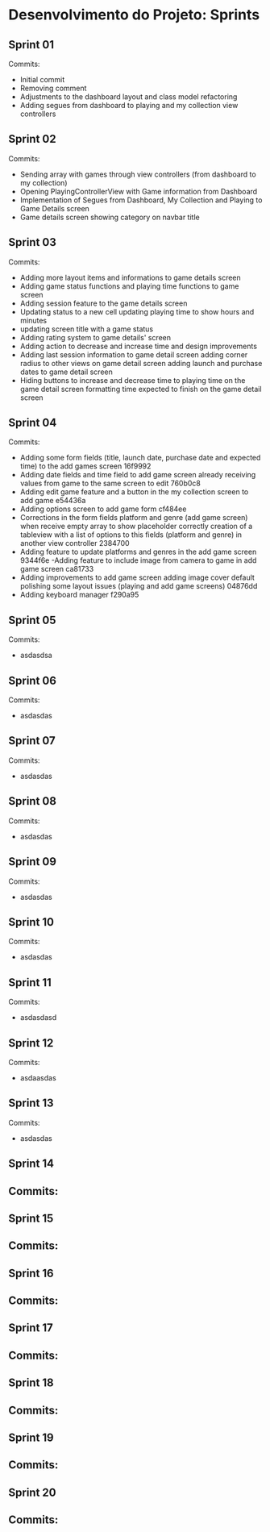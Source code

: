 # Desenvolvimento do Projeto: Sprints

## Sprint 01

Commits:
  - Initial commit 
  - Removing comment 
  - Adjustments to the dashboard layout and class model refactoring 
  - Adding segues from dashboard to playing and my collection view controllers 

## Sprint 02

Commits:
  - Sending array with games through view controllers (from dashboard to my collection) 
  - Opening PlayingControllerView with Game information from Dashboard 
  - Implementation of Segues from Dashboard, My Collection and Playing to Game Details screen 
  - Game details screen showing category on navbar title 

## Sprint 03

Commits:
  - Adding more layout items and informations to game details screen 
  - Adding game status functions and playing time functions to game screen 
  - Adding session feature to the game details screen 
  - Updating status to a new cell updating playing time to show hours and minutes 
  - updating screen title with a game status 
  - Adding rating system to game details' screen 
  - Adding action to decrease and increase time and design improvements 
  - Adding last session information to game detail screen adding corner radius to other views on game detail screen adding launch and purchase dates to game detail screen 
  - Hiding buttons to increase and decrease time to playing time on the game detail screen formatting time expected to finish on the game detail screen 

## Sprint 04

Commits:
  - Adding some form fields (title, launch date, purchase date and expected time) to the add games screen 16f9992
  - Adding date fields and time field to add game screen already receiving values from game to the same screen to edit 760b0c8
  - Adding edit game feature and a button in the my collection screen to add game e54436a
  - Adding options screen to add game form cf484ee
  - Corrections in the form fields platform and genre (add game screen) when receive empty array to show placeholder correctly creation of a tableview with a list of options to this fields (platform and genre) in another view controller 2384700
  - Adding feature to update platforms and genres in the add game screen 9344f6e
   -Adding feature to include image from camera to game in add game screen ca81733
  - Adding improvements to add game screen adding image cover default polishing some layout issues (playing and add game screens) 04876dd
  - Adding keyboard manager f290a95

## Sprint 05

Commits:
  - asdasdsa

## Sprint 06

Commits:
  - asdasdas

## Sprint 07

Commits:
  - asdasdas

## Sprint 08

Commits:
  - asdasdas

## Sprint 09

Commits:
  - asdasdas

## Sprint 10

Commits:
  - asdasdas

## Sprint 11

Commits:
  - asdasdasd

## Sprint 12

Commits:
  - asdaasdas

## Sprint 13

Commits:
  - asdasdas

## Sprint 14

Commits:
  - 

## Sprint 15

Commits:
  - 

## Sprint 16

Commits:
  - 

## Sprint 17

Commits:
  - 

## Sprint 18

Commits:
  - 

## Sprint 19

Commits:
  - 

## Sprint 20

Commits:
  - 

